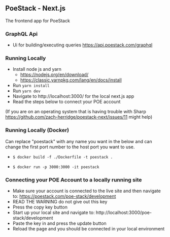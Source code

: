## PoeStack - Next.js

The frontend app for PoeStack

### GraphQL Api
- Ui for building/executing queries https://api.poestack.com/graphql

### Running Locally
- Install node js and yarn
  - https://nodejs.org/en/download/
  - https://classic.yarnpkg.com/lang/en/docs/install
- Run `yarn install`
- Run `yarn dev`
- Navigate to http://localhost:3000/ for the local next.js app
- Read the steps below to connect your POE account

(If you are on an operating system that is having trouble with Sharp https://github.com/zach-herridge/poestack-next/issues/11 might help)

### Running Locally (Docker)

Can replace "poestack" with any name you want in the below and can change the first port number to the host port you want to use.

- `$ docker build -f ./Dockerfile -t poestack .`

- `$ docker run -p 3000:3000 -it poestack`


### Connecting your POE Account to a locally running site
- Make sure your account is connected to the live site and then navigate to: https://poestack.com/poe-stack/development
- READ THE WARNING do not give out this key
- Press the copy key button
- Start up your local site and navigate to: http://localhost:3000/poe-stack/development
- Paste the key in and press the update button
- Reload the page and you should be connected in your local environment

